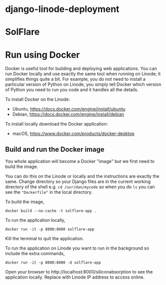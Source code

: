 # django-linode-deployment
# SolFlare

# Run using Docker

Docker is useful tool for building and deploying web applications. You can run Docker locally and use exactly the same tool when running on Linode; it simplifies things quite a bit. For example, you do not need to install a particular version of Python on Linode, you simply tell Docker which version of Python you need to run you code and it handles all the details.

To install Docker on the Linode:
* Ubuntu, https://docs.docker.com/engine/install/ubuntu
* Debian, https://docs.docker.com/engine/install/debian

To install locally download the Docker application:
* macOS, https://www.docker.com/products/docker-desktop

## Build and run the Docker image

You whole application will become a Docker "image" but we first need to build the image.

You can do this on the Linode or locally and the instructions are exactly the same. Change directory so your Django files are in the current working directory of the shell e.g. `cd /usr/dan/mycode` so when you do `ls` you can see the `"Dockerfile"` in the local directory.

To build the image,

    docker build --no-cache -t solflare-app .

To run the application locally,

    docker run -it -p 8000:8000 solflare-app

Kill the terminal to quit the application.
    
To run the application on Linode you want to run in the background so include the extra commands,

    docker run -it -p 8000:8000 -d solflare-app

Open your browser to http://localhost:8000/siliconabsorption to see the application locally. Replace with Linode IP address to access online.